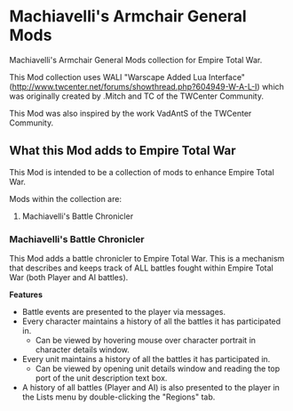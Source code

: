 # Machiavelli's Armchair General Mods
Machiavelli's Armchair General Mods collection for Empire Total War.

This Mod collection uses WALI "Warscape Added Lua Interface" (http://www.twcenter.net/forums/showthread.php?604949-W-A-L-I) which was originally created by .Mitch and TC of the TWCenter Community.

This Mod was also inspired by the work VadAntS of the TWCenter Community.

## What this Mod adds to Empire Total War
This Mod is intended to be a collection of mods to enhance Empire Total War.

Mods within the collection are:
1. Machiavelli's Battle Chronicler

### Machiavelli's Battle Chronicler
This Mod adds a battle chronicler to Empire Total War. This is a mechanism that describes and keeps track of ALL battles fought within Empire Total War (both Player and AI battles). 

**Features**
* Battle events are presented to the player via messages. 
* Every character maintains a history of all the battles it has participated in.
  * Can be viewed by hovering mouse over character portrait in character details window.
* Every unit maintains a history of all the battles it has participated in.
  * Can be viewed by opening unit details window and reading the top port of the unit description text box.
* A history of all battles (Player and AI) is also presented to the player in the Lists menu by double-clicking the "Regions" tab.
